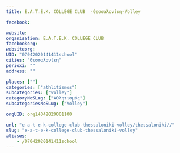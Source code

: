 ```yaml
---
title: E.Α.T.E.K. COLLEGE CLUB  -Θεσσαλονίκη-Volley

facebook:

website:
organisation: E.Α.T.E.K. COLLEGE CLUB  
facebookorg:
websiteorg:
UID: "07042020141411school"
cities: "Θεσσαλονίκη"
perioxi: ""
address: ""

places: [""]
categories: ["athlitismos"]
subcategories: ["volley"]
categoryNoSLug: ["Αθλητισμός"]
subcategoriesNoSLug: ["Volley"]

orgUID: org14042020001100

url: "e-a-t-e-k-college-club-thessaloniki-volley/thessaloniki//"
slug: "e-a-t-e-k-college-club-thessaloniki-volley"
aliases:
    - /07042020141411school
---
```





